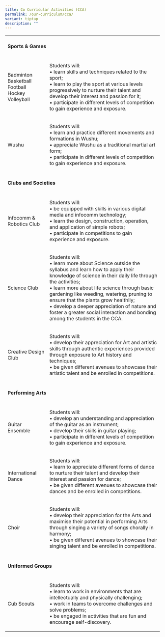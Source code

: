 ```yaml
---
title: Co Curricular Activities (CCA)
permalink: /our-curriculum/cca/
variant: tiptap
description: ""
---
```

<table style="minWidth: 50px">
<colgroup>
<col>
<col>
</colgroup>
<tbody>
<tr>
<td rowspan="1" colspan="2">
<h4><strong>Sports &amp; Games</strong></h4>
</td>
</tr>
<tr>
<td rowspan="1" colspan="1">
<p>Badminton
<br>Basketball
<br>Football
<br>Hockey
<br>Volleyball</p>
</td>
<td rowspan="1" colspan="1">
<p>Students will:
<br>• learn skills and techniques related to the sport;
<br>• learn to play the sport at various levels progressively to nurture their
talent and develop their interest and passion for it;
<br>• participate in different levels of competition to gain experience and
exposure.</p>
</td>
</tr>
<tr>
<td rowspan="1" colspan="1">
<p>Wushu</p>
</td>
<td rowspan="1" colspan="1">
<p>Students will:
<br>• learn and practice different movements and formations in Wushu;
<br>• appreciate Wushu as a traditional martial art form;
<br>• participate in different levels of competition to gain experience and
exposure.</p>
</td>
</tr>
<tr>
<td rowspan="1" colspan="2">
<h4><strong>Clubs and Societies</strong></h4>
</td>
</tr>
<tr>
<td rowspan="1" colspan="1">
<p>Infocomm &amp; Robotics Club</p>
</td>
<td rowspan="1" colspan="1">
<p>Students will:
<br>• be equipped with skills in various digital media and infocomm technology;
<br>• learn the design, construction, operation, and application of simple
robots;
<br>• participate in competitions to gain experience and exposure.</p>
</td>
</tr>
<tr>
<td rowspan="1" colspan="1">
<p>Science Club</p>
</td>
<td rowspan="1" colspan="1">
<p>Students will:
<br>• learn more about Science outside the syllabus and learn how to apply
their knowledge of science in their daily life through the activities;
<br>• learn more about life science through basic gardening like weeding,
watering, pruning to ensure that the plants grow healthily;
<br>• develop a deeper appreciation of nature and foster a greater social
interaction and bonding among the students in the CCA.</p>
</td>
</tr>
<tr>
<td rowspan="1" colspan="1">
<p>Creative Design Club</p>
</td>
<td rowspan="1" colspan="1">
<p>Students will:
<br>• develop their appreciation for Art and artistic skills through authentic
experiences provided through exposure to Art history and techniques;
<br>• be given different avenues to showcase their artistic talent and be
enrolled in competitions.</p>
</td>
</tr>
<tr>
<td rowspan="1" colspan="2">
<h4><strong>Performing Arts</strong></h4>
</td>
</tr>
<tr>
<td rowspan="1" colspan="1">
<p>Guitar Ensemble</p>
</td>
<td rowspan="1" colspan="1">
<p>Students will:
<br>• develop an understanding and appreciation of the guitar as an instrument;
<br>• develop their skills in guitar playing;
<br>• participate in different levels of competition to gain experience and
exposure.</p>
</td>
</tr>
<tr>
<td rowspan="1" colspan="1">
<p>International Dance</p>
</td>
<td rowspan="1" colspan="1">
<p>Students will:
<br>• learn to appreciate different forms of dance to nurture their talent
and develop their interest and passion for dance;
<br>• be given different avenues to showcase their dances and be enrolled
in competitions.</p>
</td>
</tr>
<tr>
<td rowspan="1" colspan="1">
<p>Choir</p>
</td>
<td rowspan="1" colspan="1">
<p>Students will:
<br>• develop their appreciation for the Arts and maximise their potential
in performing Arts through singing a variety of songs chorally in harmony;
<br>• be given different avenues to showcase their singing talent and be enrolled
in competitions.</p>
</td>
</tr>
<tr>
<td rowspan="1" colspan="2">
<h4><strong>Uniformed Groups</strong></h4>
</td>
</tr>
<tr>
<td rowspan="1" colspan="1">
<p>Cub Scouts</p>
</td>
<td rowspan="1" colspan="1">
<p>Students will:
<br>• learn to work in environments that are intellectually and physically
challenging;
<br>• work in teams to overcome challenges and solve problems;
<br>• be engaged in activities that are fun and encourage self-discovery.</p>
</td>
</tr>
</tbody>
</table>
<p></p>